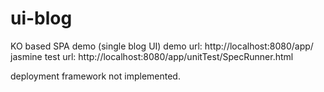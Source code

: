 # ui-blog
KO based SPA demo (single blog UI) 
demo url: http://localhost:8080/app/
jasmine test url: http://localhost:8080/app/unitTest/SpecRunner.html

deployment framework not implemented.
